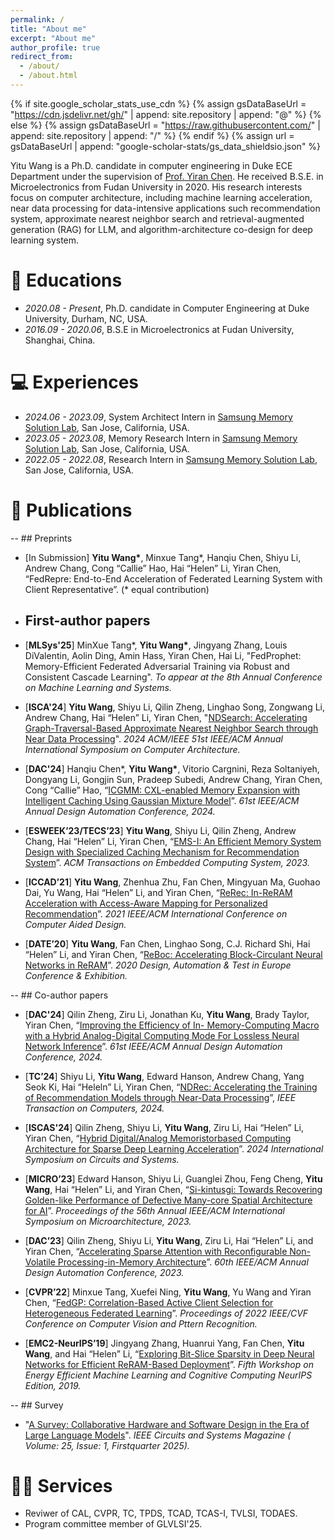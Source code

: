 ```yaml
---
permalink: /
title: "About me"
excerpt: "About me"
author_profile: true
redirect_from: 
  - /about/
  - /about.html
---
```


{% if site.google_scholar_stats_use_cdn %}
{% assign gsDataBaseUrl = "https://cdn.jsdelivr.net/gh/" | append: site.repository | append: "@" %}
{% else %}
{% assign gsDataBaseUrl = "https://raw.githubusercontent.com/" | append: site.repository | append: "/" %}
{% endif %}
{% assign url = gsDataBaseUrl | append: "google-scholar-stats/gs_data_shieldsio.json" %}

<span class='anchor' id='about-me'></span>

Yitu Wang is a Ph.D. candidate in computer engineering in Duke ECE Department under the supervision of [Prof. Yiran Chen](https://ece.duke.edu/faculty/yiran-chen). He received B.S.E. in Microelectronics from Fudan University in 2020. His research interests focus on computer architecture, including machine learning acceleration, near data processing for data-intensive applications such recommendation system, approximate nearest neighbor search and retrieval-augmented generation (RAG) for LLM, and algorithm-architecture co-design for deep learning system.

# 📖 Educations
- *2020.08 - Present*, Ph.D. candidate in Computer Engineering at Duke University, Durham, NC, USA.
- *2016.09 - 2020.06*, B.S.E in Microelectronics at Fudan University, Shanghai, China.

# 💻 Experiences
- *2024.06 - 2023.09*, System Architect Intern in [Samsung Memory Solution Lab](https://semiconductor.samsung.com/us/about-us/us-office/us-r-and-d-labs/memory-labs/), San Jose, California, USA.
- *2023.05 - 2023.08*, Memory Research Intern in [Samsung Memory Solution Lab](https://semiconductor.samsung.com/us/about-us/us-office/us-r-and-d-labs/memory-labs/), San Jose, California, USA.
- *2022.05 - 2022.08*, Research Intern in [Samsung Memory Solution Lab](https://semiconductor.samsung.com/us/about-us/us-office/us-r-and-d-labs/memory-labs/), San Jose, California, USA.

  
# 📝 Publications 
  
-- ## Preprints

- \[In Submission\] **Yitu Wang\***, Minxue Tang\*, Hanqiu Chen, Shiyu Li, Andrew Chang, Cong “Callie” Hao, Hai “Helen” Li, Yiran Chen, “FedRepre: End-to-End Acceleration of Federated Learning System with Client Representative”. (\* equal contribution)

- ## First-author papers

- \[**MLSys'25**\] MinXue Tang\*, **Yitu Wang\***, Jingyang Zhang, Louis DiValentin, Aolin Ding, Amin Hass, Yiran Chen, Hai Li, "FedProphet: Memory-Efficient Federated Adversarial Training via Robust and Consistent Cascade Learning". *To appear at the 8th Annual Conference on Machine Learning and Systems.*

- \[**ISCA'24**\] **Yitu Wang**, Shiyu Li, Qilin Zheng, Linghao Song, Zongwang Li, Andrew Chang, Hai “Helen” Li, Yiran Chen,
"[NDSearch: Accelerating Graph-Traversal-Based Approximate Nearest Neighbor Search through Near Data Processing](https://ieeexplore.ieee.org/abstract/document/10609615)". *2024 ACM/IEEE 51st
IEEE/ACM Annual International Symposium on Computer Architecture.*

- \[**DAC'24**\] Hanqiu Chen\*, **Yitu Wang\***, Vitorio Cargnini, Reza Soltaniyeh, Dongyang Li, Gongjin Sun, Pradeep Subedi, Andrew Chang, Yiran Chen, Cong “Callie” Hao, “[ICGMM: CXL-enabled Memory
Expansion with Intelligent Caching Using Gaussian Mixture Model](https://dl.acm.org/doi/abs/10.1145/3649329.3656239)”. *61st IEEE/ACM Annual Design
Automation Conference, 2024.*

- \[**ESWEEK’23/TECS’23**\] **Yitu Wang**, Shiyu Li, Qilin Zheng, Andrew Chang, Hai “Helen” Li, Yiran Chen, “[EMS-I: An
Efficient Memory System Design with Specialized Caching Mechanism for Recommendation System](https://dl.acm.org/doi/abs/10.1145/3609384)”. *ACM Transactions on Embedded Computing System, 2023.*

- \[**ICCAD’21**\] **Yitu Wang**, Zhenhua Zhu, Fan Chen, Mingyuan Ma, Guohao Dai, Yu Wang, Hai “Helen” Li, and Yiran Chen,
“[ReRec: In-ReRAM Acceleration with Access-Aware Mapping for Personalized Recommendation](https://ieeexplore.ieee.org/document/9643573)”. *2021 IEEE/ACM International Conference on Computer Aided Design.*

- \[**DATE’20**\] **Yitu Wang**, Fan Chen, Linghao Song, C.J. Richard Shi, Hai “Helen” Li, and Yiran Chen, “[ReBoc: Accelerating
Block-Circulant Neural Networks in ReRAM](https://ieeexplore.ieee.org/document/9116422)”. *2020 Design, Automation & Test in Europe Conference & Exhibition.*

-- ## Co-author papers

- \[**DAC'24**\] Qilin Zheng, Ziru Li, Jonathan Ku, **Yitu Wang**, Brady Taylor, Yiran Chen, “[Improving the Efficiency of In-
Memory-Computing Macro with a Hybrid Analog-Digital Computing Mode For Lossless Neural Network Inference](https://dl.acm.org/doi/abs/10.1145/3649329.3658472)”. *61st IEEE/ACM Annual Design Automation Conference, 2024.*

- \[**TC’24**\] Shiyu Li, **Yitu Wang**, Edward Hanson, Andrew Chang, Yang Seok Ki, Hai “Heleln” Li, Yiran Chen, “[NDRec:
Accelerating the Training of Recommendation Models through Near-Data Processing](https://www.computer.org/csdl/journal/tc/2024/05/10437993/1UyVDfWo6Uo)”, *IEEE Transaction on Computers, 2024.*

- \[**ISCAS'24**\] Qilin Zheng, Shiyu Li, **Yitu Wang**, Ziru Li, Hai “Helen” Li, Yiran Chen, “[Hybrid Digital/Analog Memoristorbased
Computing Architecture for Sparse Deep Learning Acceleration](https://ieeexplore.ieee.org/abstract/document/10558703)”. *2024 International Symposium on Circuits and Systems.*

- \[**MICRO’23**\] Edward Hanson, Shiyu Li, Guanglei Zhou, Feng Cheng, **Yitu Wang**, Hai “Helen” Li, and Yiran Chen, “[Si-kintusgi: Towards Recovering Golden-like Performance of Defective Many-core Spatial Architecture for AI](https://dl.acm.org/doi/abs/10.1145/3613424.3614278?casa_token=vK8OZUhzCQIAAAAA:lxy9FqzENsymrqXhOhvTzrPecFl5t72Mz7uoXm0oYQ-ZyHy6ZQLe3ccY5qBinfR6m-pOnkVWeK9Oaw)”. *Proceedings of the 56th Annual IEEE/ACM International Symposium on Microarchitecture, 2023.*

- \[**DAC’23**\] Qilin Zheng, Shiyu Li, **Yitu Wang**, Ziru Li, Hai “Helen” Li, and Yiran Chen, “[Accelerating Sparse Attention with
Reconfigurable Non-Volatile Processing-in-Memory Architecture](https://ieeexplore.ieee.org/abstract/document/10247908?casa_token=Y_YA9r7mkPYAAAAA:jrpX-cfCWQ2LZ7jic5_IW_lUXYuGDatyTfZ_xqyGmGL8_BM8LgzoiNc8yph5GUYMYcHRQl7DCcA)”. *60th IEEE/ACM Annual Design Automation Conference, 2023.*

- \[**CVPR’22**\] Minxue Tang, Xuefei Ning, **Yitu Wang**, Yu Wang and Yiran Chen, “[FedGP: Correlation-Based Active Client
Selection for Heterogeneous Federated Learning](https://openaccess.thecvf.com/content/CVPR2022/papers/Tang_FedCor_Correlation-Based_Active_Client_Selection_Strategy_for_Heterogeneous_Federated_Learning_CVPR_2022_paper.pdf)”. *Proceedings of 2022 IEEE/CVF Conference on Computer Vision and Pttern Recognition.*

- \[**EMC2-NeurIPS’19**\] Jingyang Zhang, Huanrui Yang, Fan Chen, **Yitu Wang**, and Hai “Helen” Li, “[Exploring Bit-Slice
Sparsity in Deep Neural Networks for Efficient ReRAM-Based Deployment](https://ieeexplore.ieee.org/document/9463560)”. *Fifth Workshop on Energy Efficient Machine Learning and Cognitive Computing NeurIPS Edition, 2019.*

-- ## Survey

- "[A Survey: Collaborative Hardware and Software Design in the Era of Large Language Models](https://ieeexplore.ieee.org/abstract/document/10876858)". *IEEE Circuits and Systems Magazine ( Volume: 25, Issue: 1, Firstquarter 2025).*


# 👨‍💼 Services
- Reviwer of CAL, CVPR, TC, TPDS, TCAD, TCAS-I, TVLSI, TODAES.
- Program committee member of GLVLSI'25.
